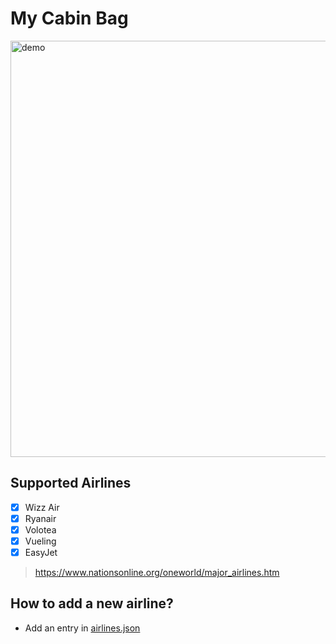 # My Cabin Bag

<img src="https://s8.gifyu.com/images/out6f57f7eb9c18705b.gif" alt="demo" width="666"/>

## Supported Airlines
- [x] Wizz Air
- [x] Ryanair
- [x] Volotea
- [x] Vueling
- [x] EasyJet
> https://www.nationsonline.org/oneworld/major_airlines.htm

## How to add a new airline?
- Add an entry in [airlines.json](src/assets/airlines.json)


